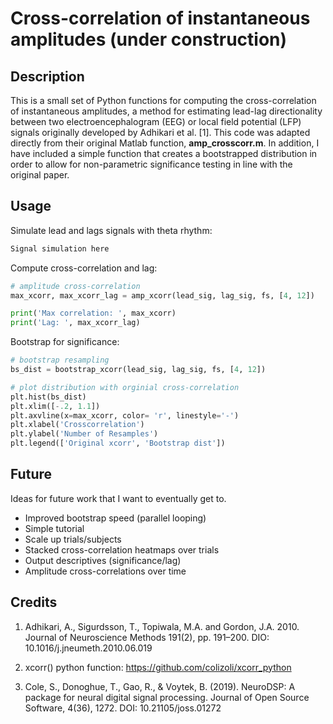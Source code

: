 # Cross-correlation of instantaneous amplitudes (under construction)

## Description

This is a small set of Python functions for computing the cross-correlation of instantaneous amplitudes, a method for estimating lead-lag directionality between two electroencephalogram (EEG) or local field potential (LFP) signals originally developed by Adhikari et al. [1]. This code was adapted directly from their original Matlab function, **amp_crosscorr.m**. In addition, I have included a simple function that creates a bootstrapped distribution in order to allow for non-parametric significance testing in line with the original paper.

## Usage

Simulate lead and lags signals with theta rhythm:
```Python
Signal simulation here
```

Compute cross-correlation and lag:
```Python
# amplitude cross-correlation
max_xcorr, max_xcorr_lag = amp_xcorr(lead_sig, lag_sig, fs, [4, 12])

print('Max correlation: ', max_xcorr)
print('Lag: ', max_xcorr_lag)
```

Bootstrap for significance:
```Python
# bootstrap resampling
bs_dist = bootstrap_xcorr(lead_sig, lag_sig, fs, [4, 12])

# plot distribution with orginial cross-correlation
plt.hist(bs_dist)
plt.xlim([-.2, 1.1])
plt.axvline(x=max_xcorr, color= 'r', linestyle='-')
plt.xlabel('Crosscorrelation')
plt.ylabel('Number of Resamples')
plt.legend(['Original xcorr', 'Bootstrap dist'])
```

## Future

Ideas for future work that I want to eventually get to.

* Improved bootstrap speed (parallel looping)
* Simple tutorial
* Scale up trials/subjects
* Stacked cross-correlation heatmaps over trials
* Output descriptives (significance/lag)
* Amplitude cross-correlations over time

## Credits

1. Adhikari, A., Sigurdsson, T., Topiwala, M.A. and Gordon, J.A. 2010. Journal of Neuroscience Methods 191(2), pp. 191–200. DIO: 10.1016/j.jneumeth.2010.06.019

2. xcorr() python function: https://github.com/colizoli/xcorr_python

3. Cole, S., Donoghue, T., Gao, R., & Voytek, B. (2019). NeuroDSP: A package for neural digital signal processing. Journal of Open Source Software, 4(36), 1272. DOI: 10.21105/joss.01272
